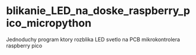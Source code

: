 # blikanie_LED_na_doske_raspberry_pico_micropython
Jednoduchy program ktory rozblika LED svetlo na PCB mikrokontrolera raspberry pico
